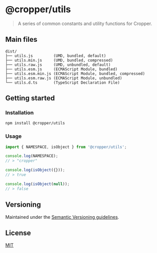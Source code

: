 # @cropper/utils

> A series of common constants and utility functions for Cropper.

## Main files

```text
dist/
├── utils.js         (UMD, bundled, default)
├── utils.min.js     (UMD, bundled, compressed)
├── utils.raw.js     (UMD, unbundled, default)
├── utils.esm.js     (ECMAScript Module, bundled)
├── utils.esm.min.js (ECMAScript Module, bundled, compressed)
├── utils.esm.raw.js (ECMAScript Module, unbundled)
└── utils.d.ts       (TypeScript Declaration File)
```

## Getting started

### Installation

```sh
npm install @cropper/utils
```

### Usage

```js
import { NAMESPACE, isObject } from '@cropper/utils';

console.log(NAMESPACE);
// > "cropper"

console.log(isObject({}));
// > true

console.log(isObject(null));
// > false
```

## Versioning

Maintained under the [Semantic Versioning guidelines](https://semver.org/).

## License

[MIT](https://opensource.org/licenses/MIT)
